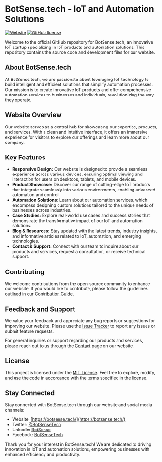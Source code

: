 # BotSense.tech - IoT and Automation Solutions

[![Website](https://img.shields.io/website-up-down-green-red/https/botsense.tech.svg)](https://botsense.tech/)
[![GitHub license](https://img.shields.io/github/license/botSense/website.svg)](https://github.com/botSense/website/blob/main/LICENSE)

Welcome to the official GitHub repository for BotSense.tech, an innovative IoT startup specializing in IoT products and automation solutions. This repository contains the source code and development files for our website.

## About BotSense.tech

At BotSense.tech, we are passionate about leveraging IoT technology to build intelligent and efficient solutions that simplify automation processes. Our mission is to create innovative IoT products and offer comprehensive automation services to businesses and individuals, revolutionizing the way they operate.

## Website Overview

Our website serves as a central hub for showcasing our expertise, products, and services. With a clean and intuitive interface, it offers an immersive experience for visitors to explore our offerings and learn more about our company.

## Key Features

- **Responsive Design:** Our website is designed to provide a seamless experience across various devices, ensuring optimal viewing and interaction for users on desktops, tablets, and mobile devices.
- **Product Showcase:** Discover our range of cutting-edge IoT products that integrate seamlessly into various environments, enabling advanced automation and control.
- **Automation Solutions:** Learn about our automation services, which encompass designing custom solutions tailored to the unique needs of businesses across industries.
- **Case Studies:** Explore real-world use cases and success stories that demonstrate the transformative impact of our IoT and automation solutions.
- **Blog & Resources:** Stay updated with the latest trends, industry insights, and informative articles related to IoT, automation, and emerging technologies.
- **Contact & Support:** Connect with our team to inquire about our products and services, request a consultation, or receive technical support.

## Contributing

We welcome contributions from the open-source community to enhance our website. If you would like to contribute, please follow the guidelines outlined in our [Contribution Guide](CONTRIBUTING.md).

## Feedback and Support

We value your feedback and appreciate any bug reports or suggestions for improving our website. Please use the [Issue Tracker](https://github.com/your-username/your-repo/issues) to report any issues or submit feature requests.

For general inquiries or support regarding our products and services, please reach out to us through the [Contact](https://botsense.tech/contact) page on our website.

## License

This project is licensed under the [MIT License](LICENSE). Feel free to explore, modify, and use the code in accordance with the terms specified in the license.

## Stay Connected

Stay connected with BotSense.tech through our website and social media channels:

- Website: [https://botsense.tech/](https://botsense.tech/)
- Twitter: [@BotSenseTech](https://twitter.com/BotSenseTech)
- LinkedIn: [BotSense](https://www.linkedin.com/company/botsense)
- Facebook: [BotSenseTech](https://www.facebook.com/BotSenseTech)

Thank you for your interest in BotSense.tech! We are dedicated to driving innovation in IoT and automation solutions, empowering businesses with enhanced efficiency and productivity.
